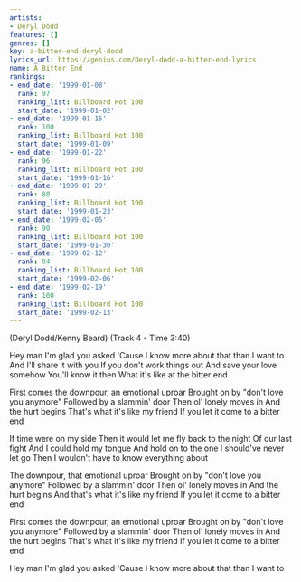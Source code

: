 ```yaml
---
artists:
- Deryl Dodd
features: []
genres: []
key: a-bitter-end-deryl-dodd
lyrics_url: https://genius.com/Deryl-dodd-a-bitter-end-lyrics
name: A Bitter End
rankings:
- end_date: '1999-01-08'
  rank: 97
  ranking_list: Billboard Hot 100
  start_date: '1999-01-02'
- end_date: '1999-01-15'
  rank: 100
  ranking_list: Billboard Hot 100
  start_date: '1999-01-09'
- end_date: '1999-01-22'
  rank: 96
  ranking_list: Billboard Hot 100
  start_date: '1999-01-16'
- end_date: '1999-01-29'
  rank: 88
  ranking_list: Billboard Hot 100
  start_date: '1999-01-23'
- end_date: '1999-02-05'
  rank: 90
  ranking_list: Billboard Hot 100
  start_date: '1999-01-30'
- end_date: '1999-02-12'
  rank: 94
  ranking_list: Billboard Hot 100
  start_date: '1999-02-06'
- end_date: '1999-02-19'
  rank: 100
  ranking_list: Billboard Hot 100
  start_date: '1999-02-13'
---
```

(Deryl Dodd/Kenny Beard)
(Track 4 - Time 3:40)

Hey man I'm glad you asked
'Cause I know more about that than I want to
And I'll share it with you
If you don't work things out
And save your love somehow
You'll know it then
What it's like at the bitter end

First comes the downpour, an emotional uproar
Brought on by "don't love you anymore"
Followed by a slammin' door
Then ol' lonely moves in
And the hurt begins
That's what it's like my friend
If you let it come to a bitter end

If time were on my side
Then it would let me fly back to the night
Of our last fight
And I could hold my tongue
And hold on to the one I should've never let go
Then I wouldn't have to know everything about

The downpour, that emotional uproar
Brought on by "don't love you anymore"
Followed by a slammin' door
Then ol' lonely moves in
And the hurt begins
And that's what it's like my friend
If you let it come to a bitter end

First comes the downpour, an emotional uproar
Brought on by "don't love you anymore"
Followed by a slammin' door
Then ol' lonely moves in
And the hurt begins
That's what it's like my friend
If you let it come to a bitter end

Hey man I'm glad you asked
'Cause I know more about that than I want to
